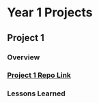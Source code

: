 # Year 1 Projects
## Project 1
### Overview
### [Project 1 Repo Link](/contact)
### Lessons Learned
